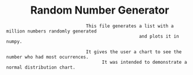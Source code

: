 <h1 align="center"> Random Number Generator </h1>


                                  This file generates a list with a million numbers randomly generated
                                                      and plots it in numpy. 
                                                      
                                  It gives the user a chart to see the number who had most ocurrences.
                                        It was intended to demonstrate a normal distribution chart.
